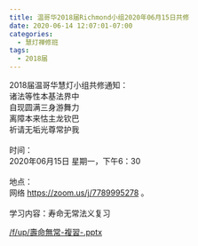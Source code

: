 ```yaml
---
title: 温哥华2018届Richmond小组2020年06月15日共修
date: 2020-06-14 12:07:01-07:00
categories:
  - 慧灯禅修班
tags:
  - 2018届
---
```

2018届温哥华慧灯小组共修通知：\
诸法等性本基法界中\
自现圆满三身游舞力\
离障本来怙主龙钦巴\
祈请无垢光尊常护我\
\
时间：\
2020年06月15日 星期一，下午6：30\
\
地点：\
网络 <https://zoom.us/j/7789995278> 。\
\
学习内容：寿命无常法义复习

[/f/up/壽命無常-複習-.pptx](https://s3.ca-central-1.wasabisys.com/hddata/f.huidengchanxiu.net/hdv/f/up/壽命無常-複習-.pptx)